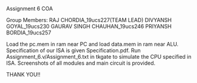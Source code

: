 Assignment 6 COA

Group Members:
	RAJ CHORDIA_19ucs227(TEAM LEAD)
	DIVYANSH GOYAL_19ucs230
	GAURAV SINGH CHAUHAN_19ucs246
	PRIYANSH BORDIA_19ucs257
	
Load the pc.mem in ram near PC and load data.mem in ram near ALU.
Specification of our ISA is given Specification.pdf. 
Run Assignment_6.v/Assignment_6.txt in tkgate to simulate the CPU specified in ISA.
Screenshots of all modules and main circuit is provided.

THANK YOU!!
